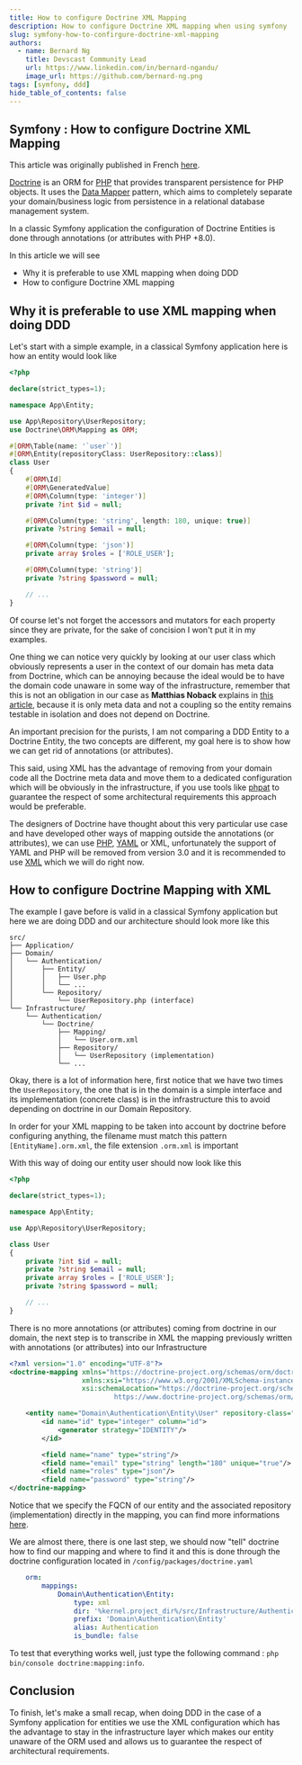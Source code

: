 ```yaml
---
title: How to configure Doctrine XML Mapping
description: How to configure Doctrine XML mapping when using symfony
slug: symfony-how-to-confirgure-doctrine-xml-mapping
authors:
  - name: Bernard Ng
    title: Devscast Community Lead
    url: https://www.linkedin.com/in/bernard-ngandu/
    image_url: https://github.com/bernard-ng.png
tags: [symfony, ddd]
hide_table_of_contents: false
---
```


## Symfony : How to configure Doctrine XML Mapping

This article was originally published in French [here](https://devscast.tech/posts/ddd-avec-symfony-comment-configurer-mapping-xml-doctrine-26).

[Doctrine](https://www.doctrine-project.org/) is an ORM for [PHP](https://php.net) that provides transparent persistence for PHP objects. It uses the [Data Mapper](https://martinfowler.com/eaaCatalog/dataMapper.html) pattern, which aims to completely separate your domain/business logic from persistence in a relational database management system.

In a classic Symfony application the configuration of Doctrine Entities is done through annotations (or attributes with PHP +8.0).

In this article we will see

- Why it is preferable to use XML mapping when doing DDD
- How to configure Doctrine XML mapping 

## Why it is preferable to use XML mapping when doing DDD

Let's start with a simple example, in a classical Symfony application here is how an entity would look like 

```php
<?php

declare(strict_types=1);

namespace App\Entity;

use App\Repository\UserRepository;
use Doctrine\ORM\Mapping as ORM;

#[ORM\Table(name: '`user`')]
#[ORM\Entity(repositoryClass: UserRepository::class)]
class User
{
    #[ORM\Id]
    #[ORM\GeneratedValue]
    #[ORM\Column(type: 'integer')]
    private ?int $id = null;

    #[ORM\Column(type: 'string', length: 180, unique: true)]
    private ?string $email = null;

    #[ORM\Column(type: 'json')]
    private array $roles = ['ROLE_USER'];

    #[ORM\Column(type: 'string')]
    private ?string $password = null;

    // ...
}
```

Of course let's not forget the accessors and mutators for each property since they are private, for the sake of concision I won't put it in my examples.

One thing we can notice very quickly by looking at our user class which obviously represents a user in the context of our domain has meta data from Doctrine, which can be annoying because the ideal would be to have the domain code unaware in some way of the infrastructure, remember that this is not an obligation in our case as **Matthias Noback** explains in [this article](https://matthiasnoback.nl/2020/05/ddd-and-your-database/), because it is only meta data and not a coupling so the entity remains testable in isolation and does not depend on Doctrine.

An important precision for the purists, I am not comparing a DDD Entity to a Doctrine Entity, the two concepts are different, my goal here is to show how we can get rid of annotations (or attributes).

This said, using XML has the advantage of removing from your domain code all the Doctrine meta data and move them to a dedicated configuration which will be obviously in the infrastructure, if you use tools like [phpat](https://github.com/carlosas/phpat) to guarantee the respect of some architectural requirements this approach would be preferable.

The designers of Doctrine have thought about this very particular use case and have developed other ways of mapping outside the annotations (or attributes), we can use [PHP](https://www.doctrine-project.org/projects/doctrine-orm/en/2.11/reference/php-mapping.html), [YAML](https://www.doctrine-project.org/projects/doctrine-orm/en/2.11/reference/xml-mapping.html) or XML, unfortunately the support of YAML and PHP will be removed from version 3.0 and it is recommended to use [XML](https://www.doctrine-project.org/projects/doctrine-orm/en/2.11/reference/xml-mapping.html) which we will do right now.

## How to configure Doctrine Mapping with XML
The example I gave before is valid in a classical Symfony application but here we are doing DDD and our architecture should look more like this 

```
src/
├── Application/
├── Domain/
│   └── Authentication/
│       ├── Entity/
│       │   ├── User.php
│       │   └── ...
│       └── Repository/
│           └── UserRepository.php (interface)
└── Infrastructure/
    └── Authentication/
        └── Doctrine/
            ├── Mapping/
            │   └── User.orm.xml
            ├── Repository/
            │   └── UserRepository (implementation)
            └── ...
```

Okay, there is a lot of information here, first notice that we have two times the `UserRepository`, the one that is in the domain is a simple interface and its implementation (concrete class) is in the infrastructure this to avoid depending on doctrine in our Domain Repository.

In order for your XML mapping to be taken into account by doctrine before configuring anything, the filename must match this pattern `[EntityName].orm.xml`, the file extension `.orm.xml` is important

With this way of doing our entity user should now look like this

```php
<?php

declare(strict_types=1);

namespace App\Entity;

use App\Repository\UserRepository;

class User
{
    private ?int $id = null;
    private ?string $email = null;
    private array $roles = ['ROLE_USER'];
    private ?string $password = null;

    // ...
}
```

There is no more annotations (or attributes) coming from doctrine in our domain, the next step is to transcribe in XML the mapping previously written with annotations (or attributes) into our Infrastructure

```xml
<?xml version="1.0" encoding="UTF-8"?>
<doctrine-mapping xmlns="https://doctrine-project.org/schemas/orm/doctrine-mapping"
                  xmlns:xsi="https://www.w3.org/2001/XMLSchema-instance"
                  xsi:schemaLocation="https://doctrine-project.org/schemas/orm/doctrine-mapping
                          https://www.doctrine-project.org/schemas/orm/doctrine-mapping.xsd">

    <entity name="Domain\Authentication\Entity\User" repository-class="Infrastructure\Authentication\Doctrine\Repository\UserRepository" table="user">
        <id name="id" type="integer" column="id">
            <generator strategy="IDENTITY"/>
        </id>

        <field name="name" type="string"/>
        <field name="email" type="string" length="180" unique="true"/>
        <field name="roles" type="json"/>
        <field name="password" type="string"/>
</doctrine-mapping>
```

Notice that we specify the FQCN of our entity and the associated repository (implementation) directly in the mapping, you can find more informations [here](https://www.doctrine-project.org/projects/doctrine-orm/en/2.11/reference/xml-mapping.html).

We are almost there, there is one last step, we should now "tell" doctrine how to find our mapping and where to find it and this is done through the doctrine configuration located in `/config/packages/doctrine.yaml`

```yaml
    orm:
        mappings:
            Domain\Authentication\Entity:
                type: xml
                dir: '%kernel.project_dir%/src/Infrastructure/Authentication/Doctrine/Mapping'
                prefix: 'Domain\Authentication\Entity'
                alias: Authentication
                is_bundle: false
```

To test that everything works well, just type the following command : ```php bin/console doctrine:mapping:info```.

## Conclusion
To finish, let's make a small recap, when doing DDD in the case of a Symfony application for entities we use the XML configuration which has the advantage to stay in the infrastructure layer which makes our entity unaware of the ORM used and allows us to guarantee the respect of architectural requirements.
